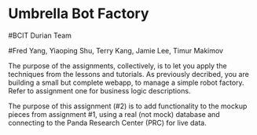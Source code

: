 # Umbrella Bot Factory
#BCIT Durian Team

#Fred Yang, Yiaoping Shu, Terry Kang, Jamie Lee, Timur Makimov

The purpose of the assignments, collectively, is to let you apply the techniques from the lessons and tutorials. As previously decribed, you are building a small but complete webapp, to manage a simple robot factory. Refer to assignment one for business logic descriptions.

The purpose of this assignment (#2) is to add functionality to the mockup pieces from assignment #1, using a real (not mock) database and connecting to the Panda Research Center (PRC) for live data.
